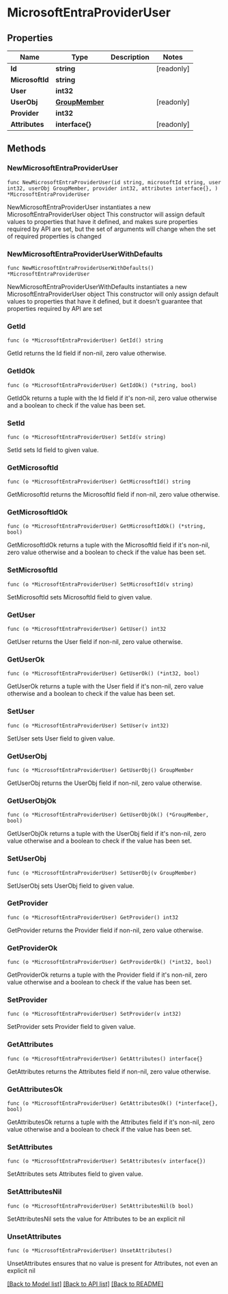 # MicrosoftEntraProviderUser

## Properties

Name | Type | Description | Notes
------------ | ------------- | ------------- | -------------
**Id** | **string** |  | [readonly] 
**MicrosoftId** | **string** |  | 
**User** | **int32** |  | 
**UserObj** | [**GroupMember**](GroupMember.md) |  | [readonly] 
**Provider** | **int32** |  | 
**Attributes** | **interface{}** |  | [readonly] 

## Methods

### NewMicrosoftEntraProviderUser

`func NewMicrosoftEntraProviderUser(id string, microsoftId string, user int32, userObj GroupMember, provider int32, attributes interface{}, ) *MicrosoftEntraProviderUser`

NewMicrosoftEntraProviderUser instantiates a new MicrosoftEntraProviderUser object
This constructor will assign default values to properties that have it defined,
and makes sure properties required by API are set, but the set of arguments
will change when the set of required properties is changed

### NewMicrosoftEntraProviderUserWithDefaults

`func NewMicrosoftEntraProviderUserWithDefaults() *MicrosoftEntraProviderUser`

NewMicrosoftEntraProviderUserWithDefaults instantiates a new MicrosoftEntraProviderUser object
This constructor will only assign default values to properties that have it defined,
but it doesn't guarantee that properties required by API are set

### GetId

`func (o *MicrosoftEntraProviderUser) GetId() string`

GetId returns the Id field if non-nil, zero value otherwise.

### GetIdOk

`func (o *MicrosoftEntraProviderUser) GetIdOk() (*string, bool)`

GetIdOk returns a tuple with the Id field if it's non-nil, zero value otherwise
and a boolean to check if the value has been set.

### SetId

`func (o *MicrosoftEntraProviderUser) SetId(v string)`

SetId sets Id field to given value.


### GetMicrosoftId

`func (o *MicrosoftEntraProviderUser) GetMicrosoftId() string`

GetMicrosoftId returns the MicrosoftId field if non-nil, zero value otherwise.

### GetMicrosoftIdOk

`func (o *MicrosoftEntraProviderUser) GetMicrosoftIdOk() (*string, bool)`

GetMicrosoftIdOk returns a tuple with the MicrosoftId field if it's non-nil, zero value otherwise
and a boolean to check if the value has been set.

### SetMicrosoftId

`func (o *MicrosoftEntraProviderUser) SetMicrosoftId(v string)`

SetMicrosoftId sets MicrosoftId field to given value.


### GetUser

`func (o *MicrosoftEntraProviderUser) GetUser() int32`

GetUser returns the User field if non-nil, zero value otherwise.

### GetUserOk

`func (o *MicrosoftEntraProviderUser) GetUserOk() (*int32, bool)`

GetUserOk returns a tuple with the User field if it's non-nil, zero value otherwise
and a boolean to check if the value has been set.

### SetUser

`func (o *MicrosoftEntraProviderUser) SetUser(v int32)`

SetUser sets User field to given value.


### GetUserObj

`func (o *MicrosoftEntraProviderUser) GetUserObj() GroupMember`

GetUserObj returns the UserObj field if non-nil, zero value otherwise.

### GetUserObjOk

`func (o *MicrosoftEntraProviderUser) GetUserObjOk() (*GroupMember, bool)`

GetUserObjOk returns a tuple with the UserObj field if it's non-nil, zero value otherwise
and a boolean to check if the value has been set.

### SetUserObj

`func (o *MicrosoftEntraProviderUser) SetUserObj(v GroupMember)`

SetUserObj sets UserObj field to given value.


### GetProvider

`func (o *MicrosoftEntraProviderUser) GetProvider() int32`

GetProvider returns the Provider field if non-nil, zero value otherwise.

### GetProviderOk

`func (o *MicrosoftEntraProviderUser) GetProviderOk() (*int32, bool)`

GetProviderOk returns a tuple with the Provider field if it's non-nil, zero value otherwise
and a boolean to check if the value has been set.

### SetProvider

`func (o *MicrosoftEntraProviderUser) SetProvider(v int32)`

SetProvider sets Provider field to given value.


### GetAttributes

`func (o *MicrosoftEntraProviderUser) GetAttributes() interface{}`

GetAttributes returns the Attributes field if non-nil, zero value otherwise.

### GetAttributesOk

`func (o *MicrosoftEntraProviderUser) GetAttributesOk() (*interface{}, bool)`

GetAttributesOk returns a tuple with the Attributes field if it's non-nil, zero value otherwise
and a boolean to check if the value has been set.

### SetAttributes

`func (o *MicrosoftEntraProviderUser) SetAttributes(v interface{})`

SetAttributes sets Attributes field to given value.


### SetAttributesNil

`func (o *MicrosoftEntraProviderUser) SetAttributesNil(b bool)`

 SetAttributesNil sets the value for Attributes to be an explicit nil

### UnsetAttributes
`func (o *MicrosoftEntraProviderUser) UnsetAttributes()`

UnsetAttributes ensures that no value is present for Attributes, not even an explicit nil

[[Back to Model list]](../README.md#documentation-for-models) [[Back to API list]](../README.md#documentation-for-api-endpoints) [[Back to README]](../README.md)


